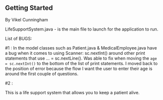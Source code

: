 ## Getting Started
By Vikel Cunningham

LifeSupportSystem.java - is the main file to launch for the application to run.


List of BUGS: 

#1 : In the model classes such as Patient.java & MedicalEmployee.java have a bug when it comes to using Scanner: sc.nextInt() around other print
statements that use ... = sc.nextLine(). Was able to fix when moving the `age = sc.nextInt()` to the bottom of the list of print statements. I moved back to the position of error because the flow I want the user to enter their age is around the first couple of questions.

#2 : 



This is a life support system that allows you to keep a patient alive.
